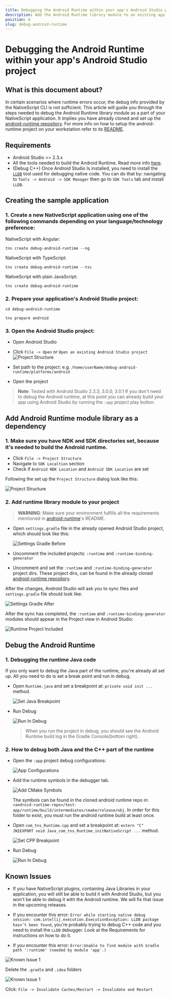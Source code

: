```yaml
---
title: Debugging the Android Runtime within your app's Android Studio project
description: Add the Android Runtime library module to an existing app
position: 6
slug: debug-android-runtime
---
```


# Debugging the Android Runtime within your app's Android Studio project

## What is this document about?

In certain scenarios where runtime errors occur, the debug info provided by the NativeScript CLI is not sufficient. This article will guide you through the steps needed to debug the Android Runtime library module as a part of your NativeScript application. It implies you have already cloned and set up the [android-runtime repository](https://github.com/NativeScript/android-runtime). For more info on how to setup the android-runtime project on your workstation refer to its [README](https://github.com/NativeScript/android-runtime/blob/master/README.md).

## Requirements

* Android Studio >= 2.3.x
* All the tools needed to build the Android Runtime. Read more info [here](https://github.com/NativeScript/android-runtime#build-prerequisites).
* (Debug C++) Once Android Studio Is installed, you need to install the [`LLDB`](https://lldb.llvm.org/) tool used for debugging native code. You can do that by: navigating to `Tools -> Android -> SDK Manager` then go to `SDK Tools` tab and install `LLDB`.

## Creating the sample application

### 1. Create a new NativeScript application using one of the following commands depending on your language/technology preference:

NativeScript with Angular:

`tns create debug-android-runtime --ng`

NativeScript with TypeScript:

`tns create debug-android-runtime --tsc`

NativeScript with plain JavaScript:

`tns create debug-android-runtime`

### 2. Prepare your application's Android Studio project:

`cd debug-android-runtime`

`tns prepare android`

### 3. Open the Android Studio project:

* Open Android Studio
* Click `File -> Open` or `Open an existing Android Studio project`
![Project Structure](open-as-project.png)

* Set path to the project: e.g. `/home/userName/debug-android-runtime/platforms/android`
* Open the project

> **Note**: Tested with Android Studio 2.3.3, 3.0.0, 3.0.1
> If you don't need to debug the Android runtime, at this point you can already build your app using Android Studio by running the `:app` project play button.

## Add Android Runtime module library as a dependency

### 1. Make sure you have NDK and SDK directories set, because it's needed to build the Android runtime.

* Click `File -> Project Structure`
* Navigate to `SDK Localtion` section
* Check if `Android NDK Location` and `Android SDK Location` are set

Following the set up the `Project Structure` dialog look like this:

![Project Structure](project-structure-window.png)

### 2. Add runtime library module to your project

> **WARNING**: Make sure your environment fulfills all the requirements mentioned in [android-runtime](https://github.com/NativeScript/android-runtime)'s README.

* Open `settings.gradle` file in the already opened Android Studio project, which should look like this:

  ![Settings Gradle Before](settings-gradle-before.png)

* Uncomment the included projects: `:runtime` and `:runtime-binding-generator`
* Uncomment and set the `:runtime` and `:runtime-binding-generator` project dirs. These project dirs, can be found in the already cloned [android-runtime repository](https://github.com/NativeScript/android-runtime).

After the changes, Android Studio will ask you to sync files and `settings.gradle` file should look like:

![Settings Gradle After](settings-gradle-after.png)

After the sync has completed, the `:runtime` and `:runtime-binding-generator` modules should appear in the Project view in Android Studio:

![Runtime Project Included](runtime-project-shown.png)

## Debug the Android Runtime

### 1. Debugging the runtime Java code

If you only want to debug the Java part of the runtime, you're already all set up. All you need to do is set a break point and run in debug.

* Open `Runtime.java` and set a breakpoint at: `private void init ...` method.

  ![Set Java Breakpoint](set-java-runtime-breakpoint.png)

* Run Debug

  ![Run In Debug](hit-debug.png)

  > When you run the project in debug, you should see the Android Runtime build log in the Gradle Console(bottom right).

### 2. How to debug both Java and the C++ part of the runtime

* Open the `:app` project debug configurations:

  ![App Configurations](app-edit-configurations.png)

* Add the runtime symbols in the debugger tab.

  ![Add CMake Symbols](add-runtime-symbols.png)

  The symbols can be found in the cloned android runtime repo in: `<android-runtime-repo>/test-app/runtime/build/intermediates/cmake/release/obj`. In order for this folder to exist, you must run the android runtime build at least once.

* Open `com_tns_Runtime.cpp` and set a breakpoint at: `extern "C" JNIEXPORT void Java_com_tns_Runtime_initNativeScript ...` method.

  ![Set CPP Breakpoint](set-cpp-runtime-breakpoint.png)

* Run Debug

  ![Run In Debug](hit-debug.png)

## Known Issues

* If you have NativeScript plugins, containing Java Libraries in your application, you will still be able to build it with Android Studio, but you won't be able to debug it with the Android runtime. We will fix that issue in the upcoming releases.

* If you encounter this error: `Error while starting native debug session: com.intellij.execution.ExecutionException: LLDB package hasn’t been found`, you're probably trying to debug C++ code and you need to install the `LLDB` debugger. Look at the Requirements for instructions on how to do it.

* If you encounter this error: `Error:Unable to find module with Gradle path ':runtime' (needed by module 'app'.)`

![Known Issue 1](ki-1.png)

Delete the `.gradle` and `.idea` folders

![Known Issue 1](ki-delete-folders.png)

Click: `File -> Invalidate Caches/Restart -> Invalidate and Restart`
